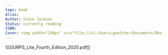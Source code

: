 ```yaml
---
tags: book
Alias:
Author: Steve Jackson
Status: currently reading
ISBN: 
Cover: <img width="150px" src="file:///C:/Users/goofster/Documents/Obsidian Vault/_image source/Book Covers/IMG_3778.jpg">
---
```

![[GURPS_Lite_Fourth_Edition_2020.pdf]]